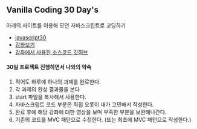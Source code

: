 ## Vanilla Coding 30 Day's

아래의 사이트를 이용해 모던 자바스크립트로 코딩하기

- [javascript30](https://javascript30.com/)
- [강좌보기](https://courses.wesbos.com/account/access/5bd091331f30d76f1e3870e6)
- [강좌에서 사용된 소스코드 깃허브](https://github.com/wesbos/JavaScript30)

#### 30일 프로젝트 진행하면서 나와의 약속
1. 적어도 하루에 하나의 과제를 완료한다.
2. 각 과제의 완성 결과물을 본다
3. start 파일을 복사해서 사용한다.
4. 자바스크립트 코드 부분은 직접 오롯이 내가 고민해서 작성한다.
5. 완료 후에 해당 강좌에 대한 영상을 보며 부족한 부분을 보완해나간다.
6. 기존의 코드를 MVC 패턴으로 수정한다. (또는 최초에 MVC 패턴으로 작성한다.)
 
